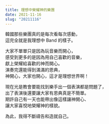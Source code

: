 ```yaml
---
title: 理想中榮耀神的樂團
date: 2021-11-16
slug: "20211116"
---
```


韓國那些樂團真的是每次看每次感動，\
這完全就是我理想中 Band 的樣子。

大家不單單只是因為玩音樂而開心，\
感受到更多的是因為用自己喜歡的音樂，\
獻上榮耀給喜歡的神而開心。\
演奏完還能得到滿滿的恩典，\
神開心，大家也開心，這才是理想世界啊！

現在光是教會要能找到樂手出一個表演都是問題了，\
出了表演後還要讓大家有恩典真是不簡單。\
期許自己有一天也能帶出像這樣讓神開心、\
讓大家喜悅地榮耀神的樣貌。

為此，我得不斷禱告和造就自己。
